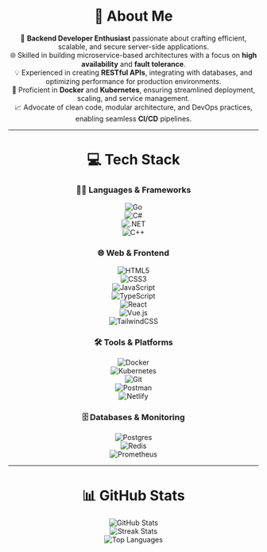 <div align="center">

# 💫 About Me  
🔧 **Backend Developer Enthusiast** passionate about crafting efficient, scalable, and secure server-side applications.  
🌐 Skilled in building microservice-based architectures with a focus on **high availability** and **fault tolerance**.  
💡 Experienced in creating **RESTful APIs**, integrating with databases, and optimizing performance for production environments.  
🚀 Proficient in **Docker** and **Kubernetes**, ensuring streamlined deployment, scaling, and service management.  
📈 Advocate of clean code, modular architecture, and DevOps practices, enabling seamless **CI/CD** pipelines.

---

# 💻 Tech Stack

### 👨‍💻 Languages & Frameworks  
![Go](https://img.shields.io/badge/go-%2300ADD8.svg?style=for-the-badge&logo=go&logoColor=white)  
![C#](https://img.shields.io/badge/c%23-%23239120.svg?style=for-the-badge&logo=csharp&logoColor=white)  
![.NET](https://img.shields.io/badge/.NET-5C2D91?style=for-the-badge&logo=.net&logoColor=white)  
![C++](https://img.shields.io/badge/c++-%2300599C.svg?style=for-the-badge&logo=c%2B%2B&logoColor=white)

### 🌐 Web & Frontend  
![HTML5](https://img.shields.io/badge/html5-%23E34F26.svg?style=for-the-badge&logo=html5&logoColor=white)  
![CSS3](https://img.shields.io/badge/css3-%231572B6.svg?style=for-the-badge&logo=css3&logoColor=white)  
![JavaScript](https://img.shields.io/badge/javascript-%23323330.svg?style=for-the-badge&logo=javascript&logoColor=%23F7DF1E)  
![TypeScript](https://img.shields.io/badge/typescript-%23007ACC.svg?style=for-the-badge&logo=typescript&logoColor=white)  
![React](https://img.shields.io/badge/react-%2320232a.svg?style=for-the-badge&logo=react&logoColor=%2361DAFB)  
![Vue.js](https://img.shields.io/badge/vue.js-%2335495e.svg?style=for-the-badge&logo=vuedotjs&logoColor=%234FC08D)  
![TailwindCSS](https://img.shields.io/badge/tailwindcss-%2338B2AC.svg?style=for-the-badge&logo=tailwind-css&logoColor=white)

### 🛠 Tools & Platforms  
![Docker](https://img.shields.io/badge/docker-%230db7ed.svg?style=for-the-badge&logo=docker&logoColor=white)  
![Kubernetes](https://img.shields.io/badge/kubernetes-%23326ce5.svg?style=for-the-badge&logo=kubernetes&logoColor=white)  
![Git](https://img.shields.io/badge/git-%23F05033.svg?style=for-the-badge&logo=git&logoColor=white)  
![Postman](https://img.shields.io/badge/Postman-FF6C37?style=for-the-badge&logo=postman&logoColor=white)  
![Netlify](https://img.shields.io/badge/netlify-%23000000.svg?style=for-the-badge&logo=netlify&logoColor=#00C7B7)

### 🗄️ Databases & Monitoring  
![Postgres](https://img.shields.io/badge/postgres-%23316192.svg?style=for-the-badge&logo=postgresql&logoColor=white)  
![Redis](https://img.shields.io/badge/redis-%23DD0031.svg?style=for-the-badge&logo=redis&logoColor=white)  
![Prometheus](https://img.shields.io/badge/Prometheus-E6522C?style=for-the-badge&logo=Prometheus&logoColor=white)

---

# 📊 GitHub Stats

![GitHub Stats](https://github-readme-stats.vercel.app/api?username=kida21&theme=dark&hide_border=false&include_all_commits=true&count_private=true)  
![Streak Stats](https://nirzak-streak-stats.vercel.app/?user=kida21&theme=dark&hide_border=false)  
![Top Languages](https://github-readme-stats.vercel.app/api/top-langs/?username=kida21&theme=dark&hide_border=false&layout=compact)

</div>
